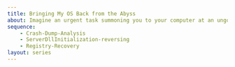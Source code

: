 ```yaml
---
title: Bringing My OS Back from the Abyss
about: Imagine an urgent task summoning you to your computer at an ungodly hour on a coffee-less morning; your mind still half-way down the road from Neverland, you press a wrong key and, the next second, while you are still trying to get a grasp of what is happening, the disaster is already underway. In a few minutes, everything is gone&#58; your Windows firmly refuses to show up, presenting a non-informative BSOD in its stead, no matter how many times you press that power button. $ In this series, the reader is invited to join (post factum, of course) me in a stimulating adventure of recovering an unbootable Windows system. Discarded as pointless are simple solutions such as restore points or DISM; instead, we are digging deep to the very bottom of the issue. But be warned&#58; reaching such depths is a rather involved process; it will begin with a bugcheck analysis intended to elicit maximum information from the memory dump, a fair amount of reverse engineering (along with some static analysis) will ensue, a study of Windows registry organization and VSS operation principles will be necessary to make the best use of these technologies in the situation, and, finally, a recovery script will have to be written. There is quite a journey in store for the adventurous. $ Also, the desire to share a curious investigation and a story of (albeit little) victory over one of those notoriously difficult to tackle boot-time issues is what prompted me to start the blog back in early 2019, so if these pages have proven an enjoyable read, it is to this unfortunate incident that you owe the pleasure.
sequence:
    - Crash-Dump-Analysis
    - ServerDllInitialization-reversing
    - Registry-Recovery
layout: series
---
```

